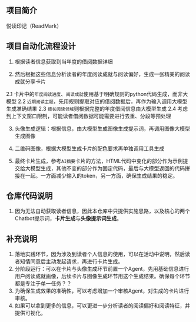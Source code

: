 ## 项目简介

悦读印记（ReadMark）

## 项目自动化流程设计
1. 根据读者信息获取到当年度的借阅数据详细

2. 然后根据这些信息分析读者的年度阅读成就与阅读偏好，生成一张精美的阅读成就分享卡片

2.1 卡片中的`年度阅读进度`、`阅读成就`使用基于明确规则的python代码生成，而非大模型
2.2 `近期阅读主题`，先用规则提取对应的借阅数据后，再作为输入调用大模型生成准确结果
2.3 `擅长阅读领域`则根据完整的年度借阅信息由大模型生成
2.4 考虑到上下文窗口限制，可能读者借阅数据可能需要进行去重、分段等预处理

3. 头像生成逻辑：根据信息，由大模型生成图像生成提示词，再调用图像大模型生成图像

4. 二维码图像，根据大模型生成卡片的配色要求再单独调用工具生成

5. 最终卡片生成，参考`AI摘要`卡片的方法，HTML代码中变化的部分作为示例提交给大模型生成，其他不变的部分作为固定代码，最后与大模型返回的代码拼接在一起。一方面减少输入的token，另一方面，确保生成结果的稳定。

## 仓库代码说明
1. 因为无法自动获取读者信息，因此本仓库中只提供实施思路，以及核心的两个Chatbot提示词，**卡片生成**与**头像提示词生成**。

## 补充说明

1. 落地实践环节，因为涉及到读者个人信息的使用，可以在活动中说明，然后读者知情同意后主动发起请求，再进行卡片生成。
2. 分阶段运行：可以在卡片与头像生成环节前置一个Agent，先用基础信息进行用户阅读成就画像，后续卡片与图像生成环节用这个生成结果。确保每个环节都是专注于单一任务？？
3. 为确保生成效果的准确性，可以考虑增加一个审核Agent，对生成的卡片进行审核。
4. 如果可以拿到更多的信息，可以更进一步分析读者的阅读偏好和阅读特征，并提供可视化。
